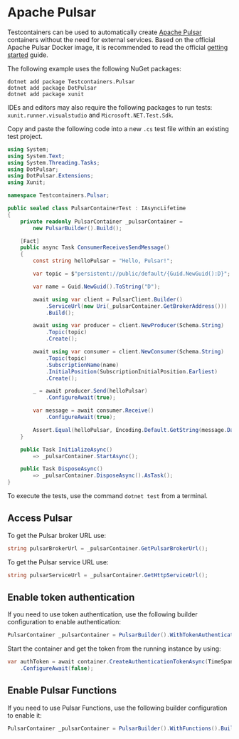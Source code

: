 # Apache Pulsar

Testcontainers can be used to automatically create [Apache Pulsar](https://pulsar.apache.org) containers without the need for external services. Based on the official Apache Pulsar Docker image, it is recommended to read the official [getting started](https://pulsar.apache.org/docs/next/getting-started-docker/) guide.

The following example uses the following NuGet packages:

```console title="Install the NuGet dependencies"
dotnet add package Testcontainers.Pulsar
dotnet add package DotPulsar
dotnet add package xunit
```

IDEs and editors may also require the following packages to run tests: `xunit.runner.visualstudio` and `Microsoft.NET.Test.Sdk`.

Copy and paste the following code into a new `.cs` test file within an existing test project.

```csharp
using System;
using System.Text;
using System.Threading.Tasks;
using DotPulsar;
using DotPulsar.Extensions;
using Xunit;

namespace Testcontainers.Pulsar;

public sealed class PulsarContainerTest : IAsyncLifetime
{
    private readonly PulsarContainer _pulsarContainer =
        new PulsarBuilder().Build();

    [Fact]
    public async Task ConsumerReceivesSendMessage()
    {
        const string helloPulsar = "Hello, Pulsar!";

        var topic = $"persistent://public/default/{Guid.NewGuid():D}";

        var name = Guid.NewGuid().ToString("D");

        await using var client = PulsarClient.Builder()
            .ServiceUrl(new Uri(_pulsarContainer.GetBrokerAddress()))
            .Build();

        await using var producer = client.NewProducer(Schema.String)
            .Topic(topic)
            .Create();

        await using var consumer = client.NewConsumer(Schema.String)
            .Topic(topic)
            .SubscriptionName(name)
            .InitialPosition(SubscriptionInitialPosition.Earliest)
            .Create();

        _ = await producer.Send(helloPulsar)
            .ConfigureAwait(true);

        var message = await consumer.Receive()
            .ConfigureAwait(true);

        Assert.Equal(helloPulsar, Encoding.Default.GetString(message.Data));
    }

    public Task InitializeAsync()
        => _pulsarContainer.StartAsync();

    public Task DisposeAsync()
        => _pulsarContainer.DisposeAsync().AsTask();
}
```

To execute the tests, use the command `dotnet test` from a terminal.

## Access Pulsar

To get the Pulsar broker URL use:

```csharp
string pulsarBrokerUrl = _pulsarContainer.GetPulsarBrokerUrl();
```

To get the Pulsar service URL use:
```csharp
string pulsarServiceUrl = _pulsarContainer.GetHttpServiceUrl();
```

## Enable token authentication

If you need to use token authentication, use the following builder configuration to enable authentication:

```csharp
PulsarContainer _pulsarContainer = PulsarBuilder().WithTokenAuthentication().Build();
```

Start the container and get the token from the running instance by using:

```csharp
var authToken = await container.CreateAuthenticationTokenAsync(TimeSpan.FromHours(1))
    .ConfigureAwait(false);
```

## Enable Pulsar Functions

If you need to use Pulsar Functions, use the following builder configuration to enable it:

```csharp
PulsarContainer _pulsarContainer = PulsarBuilder().WithFunctions().Build();
```
